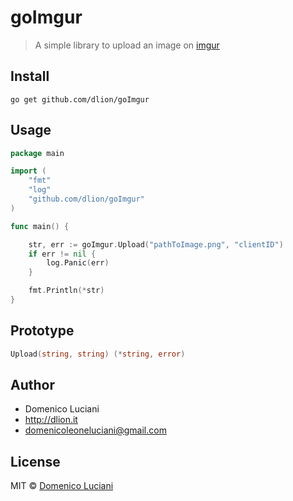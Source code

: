 # goImgur

> A simple library to upload an image on [imgur](https://imgur.com)

## Install

```
go get github.com/dlion/goImgur
```

## Usage

```go
package main

import (
    "fmt"
    "log"
    "github.com/dlion/goImgur"
)

func main() {

    str, err := goImgur.Upload("pathToImage.png", "clientID")
    if err != nil {
        log.Panic(err)
    }

    fmt.Println(*str)
}
```

## Prototype

```go
Upload(string, string) (*string, error)
```

## Author

* Domenico Luciani
* http://dlion.it
* domenicoleoneluciani@gmail.com

## License

MIT © [Domenico Luciani](http://github.com/DLion)
